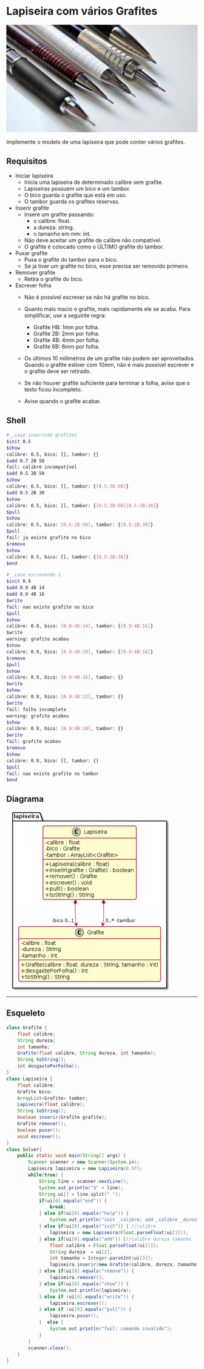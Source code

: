 # Lapiseira com vários Grafites
![](figura.jpg)

Implemente o modelo de uma lapiseira que pode conter vários grafites.

## Requisitos
- Iniciar lapiseira
    - Inicia uma lapiseira de determinado calibre sem grafite.
    - Lapiseiras possuem um bico e um tambor.
    - O bico guarda o grafite que está em uso. 
    - O tambor guarda os grafites reservas.
- Inserir grafite
    - Insere um grafite passando:
        - o calibre: float.
        - a dureza: string.
        - o tamanho em mm: int.
    - Não deve aceitar um grafite de calibre não compatível.
    - O grafite é colocado como o ÚLTIMO grafite do tambor.
- Puxar grafite
    - Puxa o grafite do tambor para o bico.
    - Se já tiver um grafite no bico, esse precisa ser removido primeiro.
- Remover grafite
    - Retira o grafite do bico.
- Escrever folha
    - Não é possível escrever se não há grafite no bico.
    - Quanto mais macio o grafite, mais rapidamente ele se acaba. Para simplificar, use a seguinte regra:
        - Grafite HB: 1mm por folha.
        - Grafite 2B: 2mm por folha.
        - Grafite 4B: 4mm por folha.
        - Grafite 6B: 6mm por folha.
        
    - Os últimos 10 milímetros de um grafite não podem ser aproveitados. Quando o grafite estiver com 10mm, não é mais possível escrever e o grafite deve ser retirado.
    - Se não houver grafite suficiente para terminar a folha, avise que o texto ficou incompleto.
    - Avise quando o grafite acabar.


## Shell

```bash
#__case inserindo grafites
$init 0.5
$show
calibre: 0.5, bico: [], tambor: {}
$add 0.7 2B 50
fail: calibre incompatível
$add 0.5 2B 50
$show
calibre: 0.5, bico: [], tambor: {[0.5:2B:50]}
$add 0.5 2B 30
$show
calibre: 0.5, bico: [], tambor: {[0.5:2B:50][0.5:2B:30]}
$pull
$show
calibre: 0.5, bico: [0.5:2B:50], tambor: {[0.5:2B:30]}
$pull
fail: ja existe grafite no bico
$remove
$show
calibre: 0.5, bico: [], tambor: {[0.5:2B:30]}
$end
```


```bash
#__case escrevendo 1
$init 0.9
$add 0.9 4B 14
$add 0.9 4B 16
$write
fail: nao existe grafite no bico
$pull
$show
calibre: 0.9, bico: [0.9:4B:14], tambor: {[0.9:4B:16]}
$write
warning: grafite acabou
$show
calibre: 0.9, bico: [0.9:4B:10], tambor: {[0.9:4B:16]}
$remove
$pull
$show
calibre: 0.9, bico: [0.9:4B:16], tambor: {}
$write
$show
calibre: 0.9, bico: [0.9:4B:12], tambor: {}
$write
fail: folha incompleta
warning: grafite acabou
$show
calibre: 0.9, bico: [0.9:4B:10], tambor: {}
$write
fail: grafite acabou
$remove
$show
calibre: 0.9, bico: [], tambor: {}
$pull
fail: nao existe grafite no tambor
$end
```


## Diagrama

![](diagrama.png)


***
## Esqueleto

<!--FILTER Solver.java java-->
```java
class Grafite {
    float calibre;
    String dureza;
    int tamanho;
    Grafite(float calibre, String dureza, int tamanho);
    String toString();
    int desgastePorFolha();
}
class Lapiseira {
    float calibre;
    Grafite bico;
    ArrayList<Grafite> tambor;
    Lapiseira(float calibre);
    String toString();
    boolean inserir(Grafite grafite);
    Grafite remover();
    boolean puxar();
    void escrever();
}
class Solver{
    public static void main(String[] args) {
        Scanner scanner = new Scanner(System.in);
        Lapiseira lapiseira = new Lapiseira(0.5f);
        while(true) {
            String line = scanner.nextLine();
            System.out.println("$" + line);
            String ui[] = line.split(" ");
            if(ui[0].equals("end")) {
                break;
            } else if(ui[0].equals("help")) {
                System.out.println("init _calibre; add _calibre _dureza _tamanho; remove; pull; write _folhas");
            } else if(ui[0].equals("init")) { //calibre
                lapiseira = new Lapiseira(Float.parseFloat(ui[1]));
            } else if(ui[0].equals("add")) {//calibre dureza tamanho
                float calibre = Float.parseFloat(ui[1]);
                String dureza  = ui[2];
                int tamanho = Integer.parseInt(ui[3]);
                lapiseira.inserir(new Grafite(calibre, dureza, tamanho));
            } else if(ui[0].equals("remove")) {
                lapiseira.remover();
            } else if(ui[0].equals("show")) {
                System.out.println(lapiseira);
            } else if (ui[0].equals("write")) {
                lapiseira.escrever();
            } else if (ui[0].equals("pull")) {
                lapiseira.puxar();
            }  else {
                System.out.println("fail: comando invalido");
            }
        }
        scanner.close();
    }
}
```
<!--FILTER_END-->
